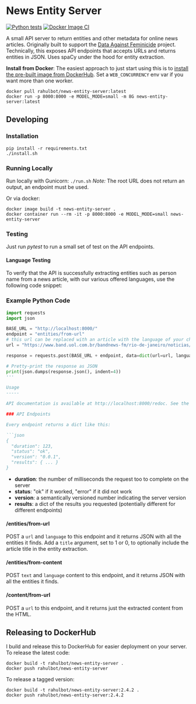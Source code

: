 News Entity Server
==================

[![Python tests](https://github.com/dataculturegroup/news-entity-server/actions/workflows/test.yml/badge.svg)](https://github.com/dataculturegroup/news-entity-server/actions/workflows/test.yml)
[![Docker Image CI](https://github.com/dataculturegroup/news-entity-server/actions/workflows/docker-image.yml/badge.svg)](https://github.com/dataculturegroup/news-entity-server/actions/workflows/docker-image.yml)

A small API server to return entities and other metadata for online news articles. Originally built to support the 
[Data Against Feminicide](https://datoscontrafeminicidio.net/) project. Technically, this exposes
API endpoints that accepts URLs and returns entities in JSON. Uses spaCy under the hood for entity extraction.


**Install from Docker**: The easiest approach to just start using this is to [install the pre-built image from 
DockerHub](https://hub.docker.com/r/rahulbot/news-entity-server). Set a `WEB_CONCURRENCY` env var if you want more than one worker.

```
docker pull rahulbot/news-entity-server:latest
docker run -p 8000:8000 -e MODEL_MODE=small -m 8G news-entity-server:latest
```

Developing
----------

### Installation

```
pip install -r requirements.txt
./install.sh
```

### Running Locally

Run locally with Gunicorn: `./run.sh`
*Note:* The root URL does not return an output, an endpoint must be used.

Or via docker:
```
docker image build -t news-entity-server .
docker container run --rm -it -p 8000:8000 -e MODEL_MODE=small news-entity-server
```


### Testing

Just run *pytest* to run a small set of test on the API endpoints.

#### Language Testing

To verify that the API is successfully extracting entities such as person name from a news article, with our various offered languages, use the following code snippet:
### Example Python Code

```python
import requests
import json

BASE_URL = "http://localhost:8000/"
endpoint = "entities/from-url"
# this url can be replaced with an article with the language of your choosing
url = "https://www.band.uol.com.br/bandnews-fm/rio-de-janeiro/noticias/acusado-de-assassinar-namorada-a-facadas-tem-prisao-convertida-em-preventiva-16574059"

response = requests.post(BASE_URL + endpoint, data=dict(url=url, language='en', title=1)) # reference

# Pretty-print the response as JSON
print(json.dumps(response.json(), indent=4))
'''

Usage
-----

API documentation is available at http://localhost:8000/redoc. See the code in `test/test_server.py` for examples.

### API Endpoints

Every endpoint returns a dict like this:

```json
{
  "duration": 123,
  "status": "ok",
  "version": "0.0.1", 
  "results": { ... }  
}
```

 * **duration**: the number of milliseconds the request too to complete on the server
 * **status**: "ok" if it worked, "error" if it did not work
 * **version**: a semantically versioned number indicating the server version
 * **results**: a dict of the results you requested (potentially different for different endpoints)


#### /entities/from-url

POST a `url` and `language` to this endpoint and it returns JSON with all the entities it finds. 
Add a `title` argument, set to 1 or 0, to optionally include the article title in the entity extraction.  

#### /entities/from-content

POST `text` and `language` content to this endpoint, and it returns JSON with all the entities it finds.

#### /content/from-url

POST a `url` to this endpoint, and it returns just the extracted content from the HTML.

Releasing to DockerHub
----------------------

I build and release this to DockerHub for easier deployment on your server. To release the latest code:

```
docker build -t rahulbot/news-entity-server .
docker push rahulbot/news-entity-server
```

To release a tagged version:

```
docker build -t rahulbot/news-entity-server:2.4.2 .
docker push rahulbot/news-entity-server:2.4.2
```
